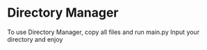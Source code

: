 # Directory Manager
To use Directory Manager, copy all files and run main.py 
Input your directory and enjoy
